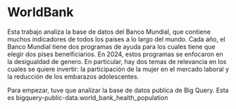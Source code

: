 # WorldBank

Esta trabajo analiza la base de datos del Banco Mundial, que contiene muchos indicadores de todos los paises a lo largo del mundo. 
Cada año, el Banco Mundial tiene dos programas de ayuda para los cuales tiene que elegir dos píses beneificiarios. En 2024, estos programas se enfocaron en la desigualdad de genero. En particular, hay dos temas de relevancia en los cuales se quiere invertir: la participación de la mujer en el mercado laboral y la reducción de los embarazos adolescentes. 

Para empezar, tuve que analizar la base de datos publica de Big Query. Esta es bigquery-public-data.world_bank_health_population
